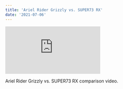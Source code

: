 ```yaml
---
title: 'Ariel Rider Grizzly vs. SUPER73 RX'
date: '2021-07-06'
---
```


<div class="video-wrapper">
  <iframe title="YouTube video player" src="https://www.youtube.com/embed/Xj3BkolDkGE" frameborder="0" allow="accelerometer; autoplay; clipboard-write; encrypted-media; gyroscope; picture-in-picture" allowfullscreen></iframe>
</div>

Ariel Rider Grizzly vs. SUPER73 RX comparison video.
